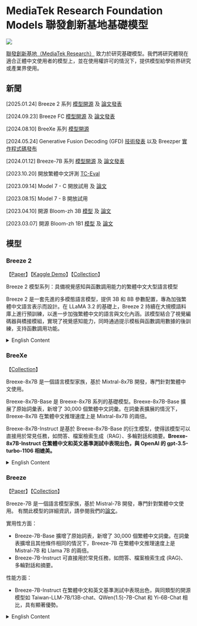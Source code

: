 # MediaTek Research Foundation Models 聯發創新基地基礎模型

![](./assets/starry_night.jpg)

[聯發創新基地（MediaTek Research）](https://i.mediatek.com/mediatekresearch) 致力於研究基礎模型。我們將研究體現在適合正體中文使用者的模型上，並在使用權許可的情況下，提供模型給學術界研究或產業界使用。

## 新聞

[2025.01.24] Breeze 2 系列 [模型開源](https://huggingface.co/collections/MediaTek-Research/breeze-2-67863158443a06a72dd29900) 及 [論文發表](https://arxiv.org/abs/2501.13921)

[2024.09.23] Breeze FC [模型開源](https://huggingface.co/MediaTek-Research/Breeze-7B-FC-v1_0) 及 [論文發表](https://arxiv.org/abs/2412.01130)

[2024.08.10] BreeXe 系列 [模型開源](https://huggingface.co/MediaTek-Research/Breexe-8x7B-Instruct-v0_1)

[2024.05.24] Generative Fusion Decoding (GFD) [技術發表](https://arxiv.org/abs/2405.14259) 以及 Breezper [實作程式碼發布](https://github.com/mtkresearch/generative-fusion-decoding) 

[2024.01.12] Breeze-7B 系列 [模型開源](https://huggingface.co/MediaTek-Research/Breeze-7B-Instruct-v0.1) 及 [論文發表](https://arxiv.org/abs/2403.02712)

[2023.10.20] 開放繁體中文評測 [TC-Eval](./TC-Eval/)

[2023.09.14] Model 7 - C 開放試用 及 [論文](https://arxiv.org/abs/2309.08448)

[2023.08.15] Model 7 - B 開放試用

[2023.04.10] 開源 Bloom-zh 3B [模型](https://huggingface.co/ckip-joint/bloom-3b-zh) 及 [論文](https://arxiv.org/abs/2303.04715)

[2023.03.07] 開源 Bloom-zh 1B1 [模型](https://huggingface.co/ckip-joint/bloom-1b1-zh) 及 [論文](https://arxiv.org/abs/2303.04715)


## 模型

### Breeze 2

【[Paper](https://arxiv.org/abs/2501.13921)】【[Kaggle Demo](https://www.kaggle.com/code/ycckaggle/breeze-2-demo)】【[Collection](https://huggingface.co/collections/MediaTek-Research/breeze-2-67863158443a06a72dd29900)】 

Breeze 2 模型系列：具備視覺感知與函數調用能力的繁體中文大型語言模型

Breeze 2 是一套先進的多模態語言模型，提供 3B 和 8B 參數配置，專為加強繁體中文語言表示而設計。在 LLaMA 3.2 的基礎上，Breeze 2 持續在大規模語料庫上進行預訓練，以進一步加強繁體中文的語言與文化內涵。該模型結合了視覺編碼器與橋接模組，實現了視覺感知能力，同時通過提示模板與函數調用數據的後訓練，支持函數調用功能。

<details>
<summary>English Content</summary>
The Breeze 2 Herd of Models: Traditional Chinese LLMs Based on LLaMA with Vision-Aware and Function-Calling Capabilities

Breeze 2 is a suite of advanced multi-modal language models, available in 3B and 8B parameter configurations, specifically designed to enhance Traditional Chinese language representation. Building upon the LLaMA 3.2, Breeze 2 continues pretraining on an extensive corpus to enhance the linguistic and cultural heritage of Traditional Chinese. It incorporates vision-aware capabilities through a visual encoder and a bridge module, and supports function-calling via prompt templates and post-training on function-calling data.
</details>


### BreeXe
【[Collection](https://huggingface.co/collections/MediaTek-Research/breeze-7b-and-breexe-8x7b-65a67144880ad716173d7d87)】 

Breexe-8x7B 是一個語言模型家族，基於 Mixtral-8x7B 開發，專門針對繁體中文使用。

Breexe-8x7B-Base 是 Breexe-8x7B 系列的基礎模型。Breexe-8x7B-Base 擴展了原始詞彙表，新增了 30,000 個繁體中文詞彙。在詞彙表擴展的情況下，Breexe-8x7B 在繁體中文推理速度上是 Mixtral-8x7B 的兩倍。

Breexe-8x7B-Instruct 是基於 Breexe-8x7B-Base 的衍生模型，使得該模型可以直接用於常見任務，如問答、檔案檢索生成（RAG）、多輪對話和摘要。**Breexe-8x7B-Instruct 在繁體中文和英文基準測試中表現出色，與 OpenAI 的 gpt-3.5-turbo-1106 相媲美。**

<details>
<summary>English Content</summary>
Breexe-8x7B is a language model family that builds on top of Mixtral-8x7B, specifically intended for Traditional Chinese use.

Breexe-8x7B-Base is the base model for the Breexe-8x7B series. Breexe-8x7B-Base expands the original vocabulary with additional 
30,000 Traditional Chinese tokens. With the expanded vocabulary, Breexe-8x7B operates at twice the inference speed for Traditional 
Chinese to Mixtral-8x7B.

Breexe-8x7B-Instruct derives from the base model Breexe-8x7B-Base, 
making the resulting model amenable to be used as-is for commonly seen tasks, such as Q&A, RAG, multi-round chat, and summarization. 
**Breexe-8x7B-Instruct demonstrates impressive performance in benchmarks for Traditional Chinese and English, on par with OpenAI's gpt-3.5-turbo-1106.**
</details>

### Breeze
【[Paper](https://arxiv.org/abs/2403.02712)】【[Collection](https://huggingface.co/collections/MediaTek-Research/breeze-7b-and-breexe-8x7b-65a67144880ad716173d7d87)】 

Breeze-7B 是一個語言模型家族，基於 Mistral-7B 開發，專門針對繁體中文使用。
有關此模型的詳細資訊，請參閱我們的[論文](https://arxiv.org/abs/2403.02712)。

實用性方面：
- Breeze-7B-Base 擴增了原始詞表，新增了 30,000 個繁體中文詞彙。在詞彙表擴增且其他條件相同的情況下，Breeze-7B 在繁體中文推理速度上是 Mistral-7B 和 Llama 7B 的兩倍。
- Breeze-7B-Instruct 可直接用於常見任務，如問答、檔案檢索生成 (RAG)、多輪對話和摘要。

性能方面：
- Breeze-7B-Instruct 在繁體中文和英文基準測試中表現出色，與同類型的開源模型如 Taiwan-LLM-7B/13B-chat、QWen(1.5)-7B-Chat 和 Yi-6B-Chat 相比，具有顯著優勢。

<details>
<summary>English Content</summary>
Breeze-7B is a language model family that builds on top of Mistral-7B, specifically intended for Traditional Chinese use.

For details of this model please read our [paper](https://arxiv.org/abs/2403.02712).

Practicality-wise:
- Breeze-7B-Base expands the original vocabulary with an additional 30,000 Traditional Chinese tokens. With the expanded vocabulary, and everything else being equal, Breeze-7B operates at twice the inference speed for Traditional Chinese to Mistral-7B and Llama 7B. 
- Breeze-7B-Instruct can be used as is for common tasks such as Q&A, RAG, multi-round chat, and summarization.

Performance-wise:
- Breeze-7B-Instruct demonstrates impressive performance in benchmarks for Traditional Chinese and English when compared to similar-sized open-source contemporaries such as Taiwan-LLM-7B/13B-chat, QWen(1.5)-7B-Chat, and Yi-6B-Chat. 
</details>





